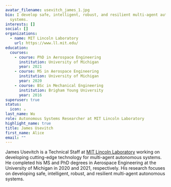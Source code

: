 ```yaml
---
avatar_filename: usevitch_james_1.jpg
bio: I develop safe, intelligent, robust, and resilient multi-agent autonomous
  systems.
interests: []
social: []
organizations:
  - name: MIT Lincoln Laboratory
    url: https://www.ll.mit.edu/
education:
  courses:
    - course: PhD in Aerospace Engineering
      institution: University of Michigan
      year: 2021
    - course: MS in Aerospace Engineering
      institution: University of Michigan
      year: 2020
    - course: BSc in Mechanical Engineering
      institution: Brigham Young University
      year: 2016
superuser: true
status:
  icon: ☕️
last_name: Wu
role: Autonomous Systems Researcher at MIT Lincoln Laboratory
highlight_name: true
title: James Usevitch
first_name: Alice
email: ""
---
```

James Usevitch is a Technical Staff at [MIT Lincoln Laboratory](https://www.ll.mit.edu/) working on developing cutting-edge technology for multi-agent autonomous systems. He completed his MS and PhD degrees in Aerospace Engineering at the University of Michigan in 2020 and 2021, respectively. His research focuses on developing safe, intelligent, robust, and resilient multi-agent autonomous systems.